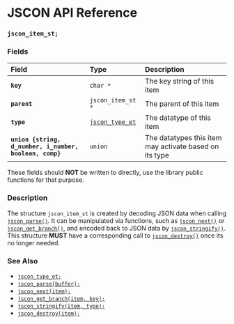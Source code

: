 # JSCON API Reference

### `jscon_item_st;`

### Fields

| Field | Type | Description |
| :--- | :--- | :--- |
|**`key`**|`char *`| The key string of this item |
|**`parent`**|`jscon_item_st *`| The parent of this item |
|**`type`**|[`jscon_type_et`](jscon_type_et.md)| The datatype of this item |
|**`union {string, d_number, i_number, boolean, comp}`**|`union`| The datatypes this item may activate based on its type |

These fields should **NOT** be written to directly, use the library public functions for that purpose.

### Description

The structure `jscon_item_st` is created by decoding JSON data when calling [`jscon_parse()`](jscon_parse.md). It can be manipulated via functions, such as [`jscon_next()`](jscon_next.md) or [`jscon_get_branch()`](jscon_get_branch.md), and encoded back to JSON data by [`jscon_stringify()`](jscon_stringify.md). This structure **MUST** have a corresponding call to [`jscon_destroy()`](jscon_destroy.md) once its no longer needed.

### See Also

* [`jscon_type_et;`](jscon_type_et.md)
* [`jscon_parse(buffer);`](jscon_parse.md)
* [`jscon_next(item);`](jscon_next.md)
* [`jscon_get_branch(item, key);`](jscon_get_branch.md)
* [`jscon_stringify(item, type);`](jscon_stringify.md)
* [`jscon_destroy(item);`](jscon_destroy.md)
